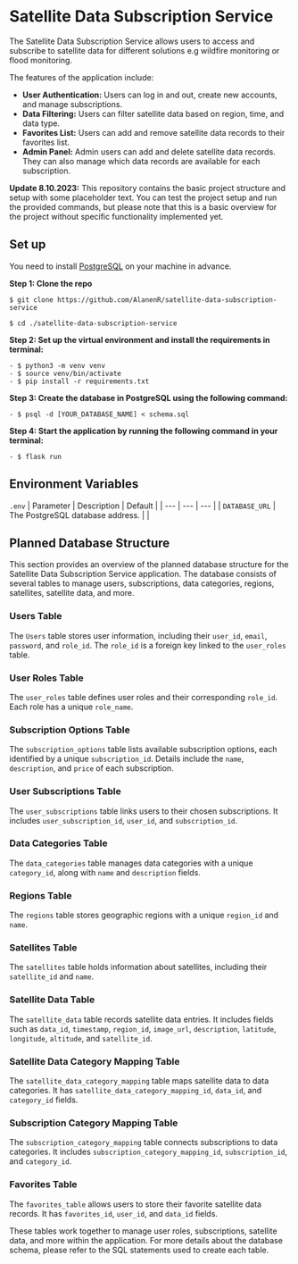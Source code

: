 # Satellite Data Subscription Service

The Satellite Data Subscription Service allows users to access and subscribe to satellite data for different solutions e.g wildfire monitoring or flood monitoring.

The features of the application include:
* **User Authentication:** Users can log in and out, create new accounts, and manage subscriptions.
* **Data Filtering:** Users can filter satellite data based on region, time, and data type.
* **Favorites List:** Users can add and remove satellite data records to their favorites list.
* **Admin Panel:** Admin users can add and delete satellite data records. They can also manage which data records are available for each subscription.

**Update 8.10.2023:**
This repository contains the basic project structure and setup with some placeholder text. You can test the project setup and run the provided commands, but please note that this is a basic overview for the project without specific functionality implemented yet.

## Set up

You need to install [PostgreSQL](https://www.postgresql.org/download/) on your machine in advance.

**Step 1: Clone the repo**

```
$ git clone https://github.com/AlanenR/satellite-data-subscription-service

$ cd ./satellite-data-subscription-service

```

**Step 2: Set up the virtual environment and install the requirements in terminal:**
  
    - $ python3 -m venv venv
    - $ source venv/bin/activate
    - $ pip install -r requirements.txt
   
**Step 3: Create the database in PostgreSQL using the following command:**

    - $ psql -d [YOUR_DATABASE_NAME] < schema.sql
  
**Step 4: Start the application by running the following command in your terminal:**
    
    - $ flask run

## Environment Variables

`.env`
|  Parameter  | Description | Default |
| ---  | --- | --- |
| `DATABASE_URL` | The PostgreSQL database address.  |  |

## Planned Database Structure

This section provides an overview of the planned database structure for the Satellite Data Subscription Service application. The database consists of several tables to manage users, subscriptions, data categories, regions, satellites, satellite data, and more.

### Users Table

The `Users` table stores user information, including their `user_id`, `email`, `password`, and `role_id`. The `role_id` is a foreign key linked to the `user_roles` table.

### User Roles Table

The `user_roles` table defines user roles and their corresponding `role_id`. Each role has a unique `role_name`.

### Subscription Options Table

The `subscription_options` table lists available subscription options, each identified by a unique `subscription_id`. Details include the `name`, `description`, and `price` of each subscription.

### User Subscriptions Table

The `user_subscriptions` table links users to their chosen subscriptions. It includes `user_subscription_id`, `user_id`, and `subscription_id`.

### Data Categories Table

The `data_categories` table manages data categories with a unique `category_id`, along with `name` and `description` fields.

### Regions Table

The `regions` table stores geographic regions with a unique `region_id` and `name`.

### Satellites Table

The `satellites` table holds information about satellites, including their `satellite_id` and `name`.

### Satellite Data Table

The `satellite_data` table records satellite data entries. It includes fields such as `data_id`, `timestamp`, `region_id`, `image_url`, `description`, `latitude`, `longitude`, `altitude`, and `satellite_id`.

### Satellite Data Category Mapping Table

The `satellite_data_category_mapping` table maps satellite data to data categories. It has `satellite_data_category_mapping_id`, `data_id`, and `category_id` fields.

### Subscription Category Mapping Table

The `subscription_category_mapping` table connects subscriptions to data categories. It includes `subscription_category_mapping_id`, `subscription_id`, and `category_id`.

### Favorites Table

The `favorites_table` allows users to store their favorite satellite data records. It has `favorites_id`, `user_id`, and `data_id` fields.

These tables work together to manage user roles, subscriptions, satellite data, and more within the application. For more details about the database schema, please refer to the SQL statements used to create each table.